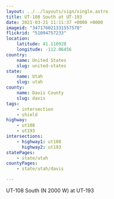 ```yaml
---
layout: ../../layouts/sign/single.astro
title: UT-108 South at UT-193
date: 2021-03-21 11:11:37 +0000 +0000
imageid: "347176021331557570"
flickrid: "51094757233"
location:
    latitude: 41.110928
    longitude: -112.06456
country:
    name: United States
    slug: united-states
state:
    name: Utah
    slug: utah
county:
    name: Davis County
    slug: davis
tags:
    - intersection
    - shield
highway:
    - ut108
    - ut193
intersections:
    - highway1: ut108
      highway2: ut193
statePages:
    - state/utah
countyPages:
    - state/utah/davis

---
```

UT-108 South (N 2000 W) at UT-193